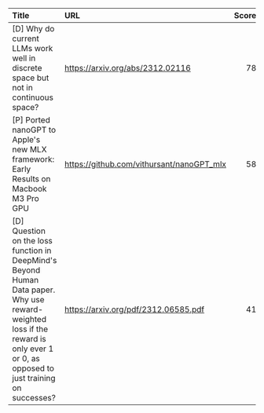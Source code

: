 | Title                                                                                                                                                                              | URL                                       |   Score | Date                |
|:-----------------------------------------------------------------------------------------------------------------------------------------------------------------------------------|:------------------------------------------|--------:|:--------------------|
| [D] Why do current LLMs work well in discrete space but not in continuous space?                                                                                                   | https://arxiv.org/abs/2312.02116          |      78 | 2023-12-31 19:48:55 |
| [P] Ported nanoGPT to Apple's new MLX framework: Early Results on Macbook M3 Pro GPU                                                                                               | https://github.com/vithursant/nanoGPT_mlx |      58 | 2023-12-31 21:43:15 |
| [D] Question on the loss function in DeepMind's Beyond Human Data paper. Why use reward-weighted loss if the reward is only ever 1 or 0, as opposed to just training on successes? | https://arxiv.org/pdf/2312.06585.pdf      |      41 | 2023-12-31 15:12:48 |